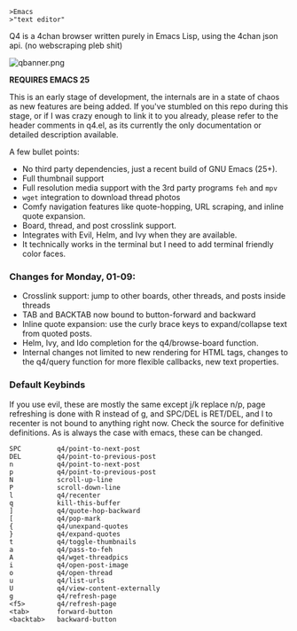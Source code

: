     >Emacs
    >"text editor"

Q4 is a 4chan browser written purely in Emacs Lisp, using the 4chan json api. (no webscraping pleb shit)

![qbanner.png](???)

**REQUIRES EMACS 25**

This is an early stage of development, the internals are in a state of chaos as new features are being added. If you've stumbled on this repo during this stage, or if I was crazy enough to link it to you already, please refer to the header comments in q4.el, as its currently the only documentation or detailed description available.

A few bullet points:
  * No third party dependencies, just a recent build of GNU Emacs (25+).
  * Full thumbnail support
  * Full resolution media support with the 3rd party programs `feh` and `mpv`
  * `wget` integration to download thread photos
  * Comfy navigation features like quote-hopping, URL scraping, and inline quote expansion.
  * Board, thread, and post crosslink support.
  * Integrates with Evil, Helm, and Ivy when they are available.
  * It technically works in the terminal but I need to add terminal friendly color faces.

### Changes for Monday, 01-09:
  * Crosslink support: jump to other boards, other threads, and posts inside threads
  * TAB and BACKTAB now bound to button-forward and backward
  * Inline quote expansion: use the curly brace keys to expand/collapse text from quoted posts.
  * Helm, Ivy, and Ido completion for the q4/browse-board function.
  * Internal changes not limited to new rendering for HTML <a> tags, changes to the q4/query function for more flexible callbacks, new text properties.

### Default Keybinds
If you use evil, these are mostly the same except j/k replace n/p, page refreshing is done with R instead of g, and SPC/DEL is RET/DEL, and l to recenter is not bound to anything right now. Check the source for definitive definitions. As is always the case with emacs, these can be changed.

    SPC         q4/point-to-next-post
    DEL         q4/point-to-previous-post
    n           q4/point-to-next-post
    p           q4/point-to-previous-post
    N           scroll-up-line
    P           scroll-down-line
    l           q4/recenter
    q           kill-this-buffer
    ]           q4/quote-hop-backward
    [           q4/pop-mark
    {           q4/unexpand-quotes
    }           q4/expand-quotes
    t           q4/toggle-thumbnails
    a           q4/pass-to-feh
    A           q4/wget-threadpics
    i           q4/open-post-image
    o           q4/open-thread
    u           q4/list-urls
    U           q4/view-content-externally
    g           q4/refresh-page
    <f5>        q4/refresh-page
    <tab>       forward-button
    <backtab>   backward-button

